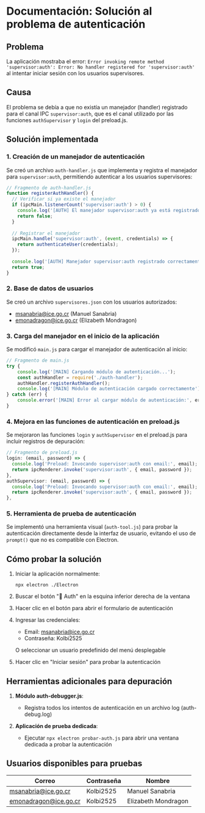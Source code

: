 # Documentación: Solución al problema de autenticación

## Problema
La aplicación mostraba el error: `Error invoking remote method 'supervisor:auth': Error: No handler registered for 'supervisor:auth'` al intentar iniciar sesión con los usuarios supervisores.

## Causa
El problema se debía a que no existía un manejador (handler) registrado para el canal IPC `supervisor:auth`, que es el canal utilizado por las funciones `authSupervisor` y `login` del preload.js.

## Solución implementada

### 1. Creación de un manejador de autenticación
Se creó un archivo `auth-handler.js` que implementa y registra el manejador para `supervisor:auth`, permitiendo autenticar a los usuarios supervisores:

```javascript
// Fragmento de auth-handler.js
function registerAuthHandler() {
  // Verificar si ya existe el manejador
  if (ipcMain.listenerCount('supervisor:auth') > 0) {
    console.log('[AUTH] El manejador supervisor:auth ya está registrado');
    return false;
  }
  
  // Registrar el manejador
  ipcMain.handle('supervisor:auth', (event, credentials) => {
    return authenticateUser(credentials);
  });
  
  console.log('[AUTH] Manejador supervisor:auth registrado correctamente');
  return true;
}
```

### 2. Base de datos de usuarios
Se creó un archivo `supervisores.json` con los usuarios autorizados:
- msanabria@ice.go.cr (Manuel Sanabria)
- emonadragon@ice.go.cr (Elizabeth Mondragon)

### 3. Carga del manejador en el inicio de la aplicación
Se modificó `main.js` para cargar el manejador de autenticación al inicio:

```javascript
// Fragmento de main.js
try {
    console.log('[MAIN] Cargando módulo de autenticación...');
    const authHandler = require('./auth-handler');
    authHandler.registerAuthHandler();
    console.log('[MAIN] Módulo de autenticación cargado correctamente');
} catch (err) {
    console.error('[MAIN] Error al cargar módulo de autenticación:', err);
}
```

### 4. Mejora en las funciones de autenticación en preload.js
Se mejoraron las funciones `login` y `authSupervisor` en el preload.js para incluir registros de depuración:

```javascript
// Fragmento de preload.js
login: (email, password) => {
  console.log('Preload: Invocando supervisor:auth con email:', email);
  return ipcRenderer.invoke('supervisor:auth', { email, password });
},
authSupervisor: (email, password) => {
  console.log('Preload: Invocando supervisor:auth con email:', email);
  return ipcRenderer.invoke('supervisor:auth', { email, password });
},
```

### 5. Herramienta de prueba de autenticación
Se implementó una herramienta visual (`auth-tool.js`) para probar la autenticación directamente desde la interfaz de usuario, evitando el uso de `prompt()` que no es compatible con Electron.

## Cómo probar la solución

1. Iniciar la aplicación normalmente:
   ```
   npx electron ./Electron
   ```

2. Buscar el botón "🔑 Auth" en la esquina inferior derecha de la ventana

3. Hacer clic en el botón para abrir el formulario de autenticación

4. Ingresar las credenciales:
   - Email: msanabria@ice.go.cr
   - Contraseña: Kolbi2525
   
   O seleccionar un usuario predefinido del menú desplegable

5. Hacer clic en "Iniciar sesión" para probar la autenticación

## Herramientas adicionales para depuración

1. **Módulo auth-debugger.js**:
   - Registra todos los intentos de autenticación en un archivo log (auth-debug.log)

2. **Aplicación de prueba dedicada**:
   - Ejecutar `npx electron probar-auth.js` para abrir una ventana dedicada a probar la autenticación

## Usuarios disponibles para pruebas

| Correo | Contraseña | Nombre |
|--------|------------|--------|
| msanabria@ice.go.cr | Kolbi2525 | Manuel Sanabria |
| emonadragon@ice.go.cr | Kolbi2525 | Elizabeth Mondragon |